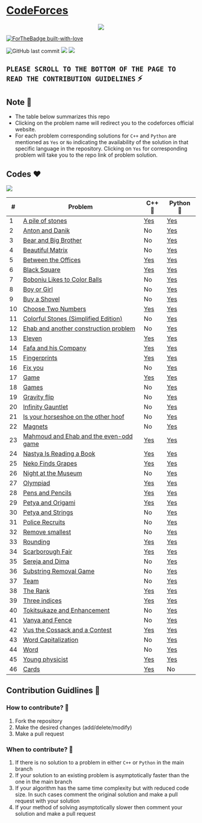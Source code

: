 # [CodeForces](https://codeforces.com/) 

<p align="center">
  <img src="https://assets.codeforces.com/users/kguseva/comments/cf.png">
</p>

[![ForTheBadge built-with-love](http://ForTheBadge.com/images/badges/built-with-love.svg)](https://github.com/NvsYashwanth)

![GitHub last commit](https://img.shields.io/github/last-commit/NvsYashwanth/CodeForces)        ![](https://badgen.net/badge/Code/Python/blue?icon=https://simpleicons.org/icons/python.svg&labelColor=cyan&label)        ![](https://badgen.net/badge/Code/C++/blue?icon=https://simpleicons.org/icons/cplusplus.svg&labelColor=cyan&label)

## `PLEASE SCROLL TO THE BOTTOM OF THE PAGE TO READ THE CONTRIBUTION GUIDELINES` :zap:

## Note :pushpin:
* The table below summarizes this repo
* Clicking on the problem name will redirect you to the codeforces official website.
* For each problem corresponding solutions for `C++` and `Python` are mentioned as `Yes` or `No` indicating the availability of the solution in that specific language in the repository. Clicking on `Yes` for corresponding problem will take you to the repo link of problem solution.

## Codes :heart:
![](https://badgen.net/badge/TotalSums/46/blue?icon)

| #  | Problem                                                           | C++ :muscle:                                                                     | Python :snake:                                                                     |
|----|-------------------------------------------------------------------|----------------------------------------------------------------------------------|------------------------------------------------------------------------------------|
| 1  | [A pile of stones](https://codeforces.com/)                       | [Yes](./CodeForces%20cpp/A%20pile%20of%20stones.cpp)                             | [Yes](./CodeForces%20python/A%20pile%20of%20stones.py)                             |
| 2  | [Anton and Danik](https://codeforces.com/)                        | No                                                                               | [Yes](./CodeForces%20python/Anton%20and%20Danik.py)                                |
| 3  | [Bear and Big Brother](https://codeforces.com/)                   | No                                                                               | [Yes](./CodeForces%20python/Bear%20and%20Big%20Brother.py)                         |
| 4  | [Beautiful Matrix](https://codeforces.com/)                       | No                                                                               | [Yes](./CodeForces%20python/Beautiful%20Matrix.py)                                 |
| 5  | [Between the Offices](https://codeforces.com/)                    | [Yes](./CodeForces%20cpp/Between%20the%20Offices.cpp)                            | [Yes](./CodeForces%20python/Between%20the%20Offices.py)                            |
| 6  | [Black Square](https://codeforces.com/)                           | [Yes](./CodeForces%20cpp/Black%20the%20Square.cpp)                                     | [Yes](./CodeForces%20python/Black%20Square.py)                                   |
| 7  | [Boboniu Likes to Color Balls](https://codeforces.com/)           | No                                                                               | [Yes](./CodeForces%20python/Boboniu%20Likes%20to%20Color%20Balls.py)               |
| 8  | [Boy or Girl](https://codeforces.com/)                            | No                                                                               | [Yes](./CodeForces%20python/Boy%20or%20Girl.py)                                    |
| 9  | [Buy a Shovel](https://codeforces.com/)                           | No                                                                               | [Yes](./CodeForces%20python/Buy%20a%20Shovel.py)                                   |
| 10 | [Choose Two Numbers](https://codeforces.com/)                     | [Yes](./CodeForces%20cpp/Choose%20Two%20Numbers.cpp)                             | [Yes](./CodeForces%20python/Choose%20Two%20Numbers.py)                             |
| 11 | [Colorful Stones (Simplified Edition)](https://codeforces.com/)   | No                                                                               | [Yes](./CodeForces%20python/Colorful%20Stones%20(Simplified%20Edition).py)         |
| 12 | [Ehab and another construction problem](https://codeforces.com/)  | No                                                                               | [Yes](./CodeForces%20python/Ehab%20and%20another%20construction%20problem.py)      |
| 13 | [Eleven](https://codeforces.com/)                                 | [Yes](./CodeForces%20cpp/Eleven.cpp)                                             | [Yes](./CodeForces%20python/Eleven.py)                                             |
| 14 | [Fafa and his Company](https://codeforces.com/)                   | [Yes](./CodeForces%20cpp/Fafa%20and%20his%20Company.cpp)                         | [Yes](./CodeForces%20python/Fafa%20and%20his%20Company.py)                         |
| 15 | [Fingerprints](https://codeforces.com/)                           | [Yes](./CodeForces%20cpp/Fingerprints.cpp)                                       | [Yes](./CodeForces%20python/Fingerprints.py)                                       |
| 16 | [Fix you](https://codeforces.com/)                                | No                                                                               | [Yes](./CodeForces%20python/Fix%20you.py)                                          |
| 17 | [Game](https://codeforces.com/)                                   | [Yes](./CodeForces%20cpp/Game.cpp)                                               | [Yes](./CodeForces%20python/Game.py)                                               |
| 18 | [Games](https://codeforces.com/)                                  | No                                                                               | [Yes](./CodeForces%20python/Games.py)                                              |
| 19 | [Gravity flip](https://codeforces.com/)                           | No                                                                               | [Yes](./CodeForces%20python/Gravity%20flip.py)                                     |
| 20 | [Infinity Gauntlet](https://codeforces.com/)                      | No                                                                               | [Yes](./CodeForces%20python/Infinity%20Gauntlet.py)                                |
| 21 | [Is your horseshoe on the other hoof](https://codeforces.com/)    | No                                                                               | [Yes](./CodeForces%20python/Is%20your%20horseshoe%20on%20the%20other%20hoof.py)    |
| 22 | [Magnets](https://codeforces.com/)                                | No                                                                               | [Yes](./CodeForces%20python/Magnets.py)                                            |
| 23 | [Mahmoud and Ehab and the even-odd game](https://codeforces.com/) | [Yes](./CodeForces%20cpp/Mahmoud%20and%20Ehab%20and%20the%20even-odd%20game.cpp) | [Yes](./CodeForces%20python/Mahmoud%20and%20Ehab%20and%20the%20even-odd%20game.py) |
| 24 | [Nastya Is Reading a Book](https://codeforces.com/)               | [Yes](./CodeForces%20cpp/Nastya%20Is%20Reading%20a%20Book.cpp)                          | [Yes](./CodeForces%20python/Nastya%20Is%20Reading%20a%20Book.py)                 |
| 25 | [Neko Finds Grapes](https://codeforces.com/)                      | [Yes](./CodeForces%20cpp/Neko%20Finds%20Grapes.cpp)                              | [Yes](./CodeForces%20python/Neko%20Finds%20Grapes.py)                              |
| 26 | [Night at the Museum](https://codeforces.com/)                    | No                                                                               | [Yes](./CodeForces%20python/Night%20at%20the%20Museum.py)                          |
| 27 | [Olympiad](https://codeforces.com/)                               | [Yes](./CodeForces%20cpp/Olympiad.cpp)                                           | [Yes](./CodeForces%20python/Olympiad.py)                                           |
| 28 | [Pens and Pencils](https://codeforces.com/)                       | [Yes](./CodeForces%20cpp/Pens%20and%20Pencils.cpp)                               | [Yes](./CodeForces%20python/Pens%20and%20Pencils.py)                               |
| 29 | [Petya and Origami](https://codeforces.com/)                      | [Yes](./CodeForces%20cpp/Petya%20and%20Origami.cpp)                              | [Yes](./CodeForces%20python/Petya%20and%20Origami.py)                              |
| 30 | [Petya and Strings](https://codeforces.com/)                      | No                                                                               | [Yes](./CodeForces%20python/Petya%20and%20Strings.py)                              |
| 31 | [Police Recruits](https://codeforces.com/)                        | No                                                                               | [Yes](./CodeForces%20python/Police%20Recruits.py)                                  |
| 32 | [Remove smallest](https://codeforces.com/)                        | No                                                                               | [Yes](./CodeForces%20python/Remove%20smallest.py)                                  |
| 33 | [Rounding](https://codeforces.com/)                               | [Yes](./CodeForces%20cpp/Rounding.cpp)                                           | [Yes](./CodeForces%20python/Rounding.py)                                           |
| 34 | [Scarborough Fair](https://codeforces.com/)                       | [Yes](./CodeForces%20cpp/Scarborough%20Fair.cpp)                                 | [Yes](./CodeForces%20python/Scarborough%20Fair.py)                                 |
| 35 | [Sereja and Dima](https://codeforces.com/)                        | No                                                                               | [Yes](./CodeForces%20python/Sereja%20and%20Dima.py)                                |
| 36 | [Substring Removal Game](https://codeforces.com/)                 | No                                                                               | [Yes](./CodeForces%20python/Substring%20Removal%20Game.py)                         |
| 37 | [Team](https://codeforces.com/)                                   | No                                                                               | [Yes](./CodeForces%20python/Team.py)                                               |
| 38 | [The Rank](https://codeforces.com/)                               | [Yes](./CodeForces%20cpp/The%20Rank.cpp)                                         | [Yes](./CodeForces%20python/The%20Rank.py)                                         |
| 39 | [Three indices](https://codeforces.com/)                          | [Yes](./CodeForces%20cpp/Three%20indices.cpp)                                    | [Yes](./CodeForces%20python/Three%20indices.py)                                    |
| 40 | [Tokitsukaze and Enhancement](https://codeforces.com/)            | No                                                                               | [Yes](./CodeForces%20python/Tokitsukaze%20and%20Enhancement.py)                    |
| 41 | [Vanya and Fence](https://codeforces.com/)                        | No                                                                               | [Yes](./CodeForces%20python/Vanya%20and%20Fence.py)                                |
| 42 | [Vus the Cossack and a Contest](https://codeforces.com/)          | [Yes](./CodeForces%20cpp/Vus%20the%20Cossack%20and%20a%20Contest.cpp)            | [Yes](./CodeForces%20python/Vus%20the%20Cossack%20and%20a%20Contest.py)            |
| 43 | [Word Capitalization](https://codeforces.com/)                    | No                                                                               | [Yes](./CodeForces%20python/Word%20Capitalization.py)                              |
| 44 | [Word](https://codeforces.com/)                                   | No                                                                               | [Yes](./CodeForces%20python/Word.py)                                               |
| 45 | [Young physicist](https://codeforces.com/)                        | [Yes](./CodeForces%20cpp/Young%20physicist.cpp)                                  | [Yes](./CodeForces%20python/Young%20physicist.py)                                  |
| 46 | [Cards](https://codeforces.com/)                                  | [Yes](./CodeForces%20cpp/Cards.cpp)                                              | No                                                                                 |

## Contribution Guidlines :page_with_curl:
### How to contribute? :eyes:
1. Fork the repository
2. Make the desired changes (add/delete/modify)
3. Make a pull request

### When to contribute? :eyes:
1. If there is no solution to a problem in either `C++` or `Python` in the main branch
2. If your solution to an existing problem is asymptotically faster than the one in the main branch
3. If your algorithm has the same time complexity but with reduced code size. In such cases comment the original solution and make a pull request with your solution
4. If your method of solving asymptotically slower then comment your solution and make a pull request
